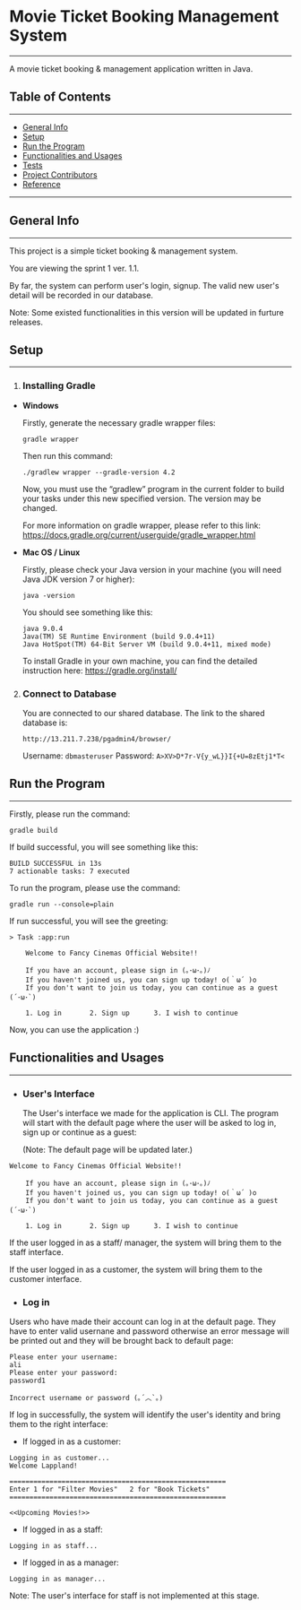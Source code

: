 # Movie Ticket Booking Management System

---

A movie ticket booking & management application written in Java.

## Table of Contents

---
* [General Info](#general-info)
* [Setup](#setup)
* [Run the Program](#run-the-program)
* [Functionalities and Usages](#functionalities-and-usages)
* [Tests](#tests)
* [Project Contributors](#project-contributors)
* [Reference](#reference)


---

## General Info

---
This project is a simple ticket booking & management system. 

You are viewing the sprint 1 ver. 1.1. 

By far, the system can perform user's login, signup. The valid new user's detail
will be recorded in our database.

Note: Some existed functionalities in this version will be updated in furture releases.


## Setup

---
1. ### **Installing Gradle**
- **Windows**

  Firstly, generate the necessary gradle wrapper files:

      gradle wrapper

  Then run this command:

      ./gradlew wrapper --gradle-version 4.2

  Now, you must use the “gradlew” program in the current folder to build your tasks under this new specified version.
  The version may be changed.

  For more information on gradle wrapper, please refer to this link:
  https://docs.gradle.org/current/userguide/gradle_wrapper.html



- **Mac OS / Linux**

  Firstly, please check your Java version in your machine (you will need Java JDK version 7 or higher):

      java -version

  You should see something like this:

      java 9.0.4
      Java(TM) SE Runtime Environment (build 9.0.4+11)
      Java HotSpot(TM) 64-Bit Server VM (build 9.0.4+11, mixed mode)

  To install Gradle in your own machine, you can find the detailed instruction here:
  https://gradle.org/install/

2. ### Connect to Database

   You are connected to our shared database. The link to the shared database is:

    ```
    http://13.211.7.238/pgadmin4/browser/
   ```

   Username: `dbmasteruser`
   Password: `A>XV>D*7r-V{y_wL}}I{+U=8zEtj1*T<`
   

## Run the Program

---
Firstly, please run the command:

`gradle build`

If build successful, you will see something like this:

```
BUILD SUCCESSFUL in 13s
7 actionable tasks: 7 executed
```

To run the program, please use the command:

`gradle run --console=plain`

If run successful, you will see the greeting:

```
> Task :app:run
                                                                     
    Welcome to Fancy Cinemas Official Website!!

    If you have an account, please sign in (｡･ω･｡)ﾉ 
    If you haven't joined us, you can sign up today! o(｀ω´ )o
    If you don't want to join us today, you can continue as a guest (´･ω･`)

    1. Log in       2. Sign up      3. I wish to continue                                                                    

```
Now, you can use the application :)

## Functionalities and Usages

---

- ### **User's Interface**

  The User's interface we made for the application is CLI. The program will start with the default page where
  the user will be asked to log in, sign up or continue as a guest:
  
  (Note: The default page will be updated later.)

```
Welcome to Fancy Cinemas Official Website!!

    If you have an account, please sign in (｡･ω･｡)ﾉ 
    If you haven't joined us, you can sign up today! o(｀ω´ )o
    If you don't want to join us today, you can continue as a guest (´･ω･`)

    1. Log in       2. Sign up      3. I wish to continue     
```

If the user logged in as a staff/ manager, the system will bring them to the staff interface.

If the user logged in as a customer, the system will bring them to the customer interface.

- ### **Log in**

Users who have made their account can log in at the default page. They have to enter valid usernane
and password otherwise an error message will be printed out and they will be brought back to default page:

```
Please enter your username:
ali
Please enter your password:
password1
                                                                         
Incorrect username or password (｡´︿`｡)                                                                                                                                      
```

If log in successfully, the system will identify the user's identity and bring them to the 
right interface:

* If logged in as a customer:

```                                                                          
Logging in as customer...
Welcome Lappland!

======================================================
Enter 1 for "Filter Movies"   2 for "Book Tickets"
======================================================

<<Upcoming Movies!>>

```
* If logged in as a staff:
```                                                                          
Logging in as staff...
```

* If logged in as a manager:
```                                                                          
Logging in as manager...
```

Note: The user's interface for staff is not implemented at this stage.

